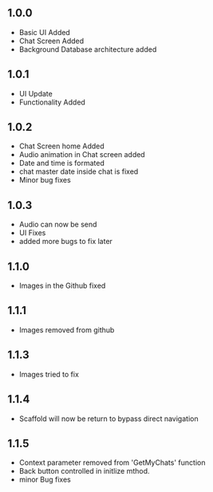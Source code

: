 ## 1.0.0

* Basic UI Added
* Chat Screen Added
* Background Database architecture added


## 1.0.1

* UI Update
* Functionality Added


## 1.0.2

* Chat Screen home Added
* Audio animation in Chat screen added
* Date and time is formated
* chat master date inside chat is fixed
* Minor bug fixes

## 1.0.3

* Audio can now be send
* UI Fixes
* added more bugs to fix later


## 1.1.0

* Images in the Github fixed

## 1.1.1

* Images removed from github

## 1.1.3

* Images tried to fix


## 1.1.4
* Scaffold will now be return to bypass direct navigation


## 1.1.5
* Context parameter removed from  'GetMyChats' function
* Back button controlled in initlize mthod.
* minor Bug fixes

